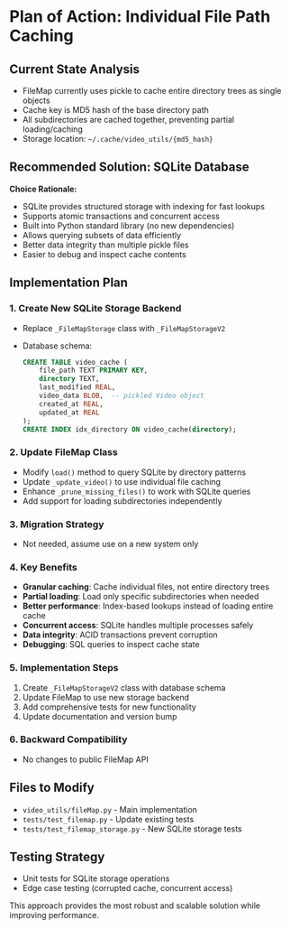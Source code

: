 # Plan of Action: Individual File Path Caching

## Current State Analysis

- FileMap currently uses pickle to cache entire directory trees as single objects
- Cache key is MD5 hash of the base directory path
- All subdirectories are cached together, preventing partial loading/caching
- Storage location: `~/.cache/video_utils/{md5_hash}`

## Recommended Solution: SQLite Database

**Choice Rationale:**

- SQLite provides structured storage with indexing for fast lookups
- Supports atomic transactions and concurrent access
- Built into Python standard library (no new dependencies)
- Allows querying subsets of data efficiently
- Better data integrity than multiple pickle files
- Easier to debug and inspect cache contents

## Implementation Plan

### 1. Create New SQLite Storage Backend

- Replace `_FileMapStorage` class with `_FileMapStorageV2`
- Database schema:

  ```sql
  CREATE TABLE video_cache (
      file_path TEXT PRIMARY KEY,
      directory TEXT,
      last_modified REAL,
      video_data BLOB,  -- pickled Video object
      created_at REAL,
      updated_at REAL
  );
  CREATE INDEX idx_directory ON video_cache(directory);
  ```

### 2. Update FileMap Class

- Modify `load()` method to query SQLite by directory patterns
- Update `_update_video()` to use individual file caching
- Enhance `_prune_missing_files()` to work with SQLite queries
- Add support for loading subdirectories independently

### 3. Migration Strategy

- Not needed, assume use on a new system only

### 4. Key Benefits

- **Granular caching**: Cache individual files, not entire directory trees
- **Partial loading**: Load only specific subdirectories when needed
- **Better performance**: Index-based lookups instead of loading entire cache
- **Concurrent access**: SQLite handles multiple processes safely
- **Data integrity**: ACID transactions prevent corruption
- **Debugging**: SQL queries to inspect cache state

### 5. Implementation Steps

1. Create `_FileMapStorageV2` class with database schema
2. Update FileMap to use new storage backend
3. Add comprehensive tests for new functionality
4. Update documentation and version bump

### 6. Backward Compatibility

- No changes to public FileMap API

## Files to Modify

- `video_utils/fileMap.py` - Main implementation
- `tests/test_filemap.py` - Update existing tests
- `tests/test_filemap_storage.py` - New SQLite storage tests

## Testing Strategy

- Unit tests for SQLite storage operations
- Edge case testing (corrupted cache, concurrent access)

This approach provides the most robust and scalable solution while improving performance.
